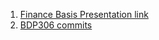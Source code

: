 1. [Finance Basis Presentation link](https://drive.google.com/file/d/1YLc9KBDpmFRV7lLBFmBb4EPwKBGr16Jw/view?usp=share_link)
2. [BDP306 commits](https://docs.google.com/spreadsheets/d/1VkizdCmk5rXJhEaczr_GptghsVHGer_Cv_kN04bEhUE/edit?usp=sharing)
